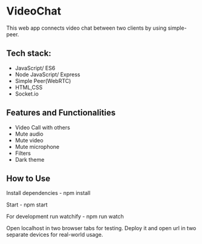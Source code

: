 # VideoChat
This web app connects video chat between two clients by using simple-peer.

## Tech stack:

* JavaScript/ ES6
* Node JavaScript/ Express
* Simple Peer(WebRTC)
* HTML,CSS
* Socket.io

## Features and Functionalities

* Video Call with others
* Mute audio
* Mute video
* Mute microphone
* Filters
* Dark theme

## How to Use

Install dependencies - npm install

Start - npm start

For development run watchify - npm run watch

Open localhost in two browser tabs for testing. 
Deploy it and open url in two separate devices for real-world usage.

